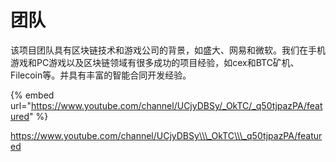 # 团队

该项目团队具有区块链技术和游戏公司的背景，如盛大、网易和微软。我们在手机游戏和PC游戏以及区块链领域有很多成功的项目经验，如cex和BTC矿机、Filecoin等。并具有丰富的智能合同开发经验。

{% embed url="https://www.youtube.com/channel/UCjyDBSy/_OkTC/_q50tjpazPA/featured" %}

https://www.youtube.com/channel/UCjyDBSy\\\_OkTC\\\_q50tjpazPA/featured
